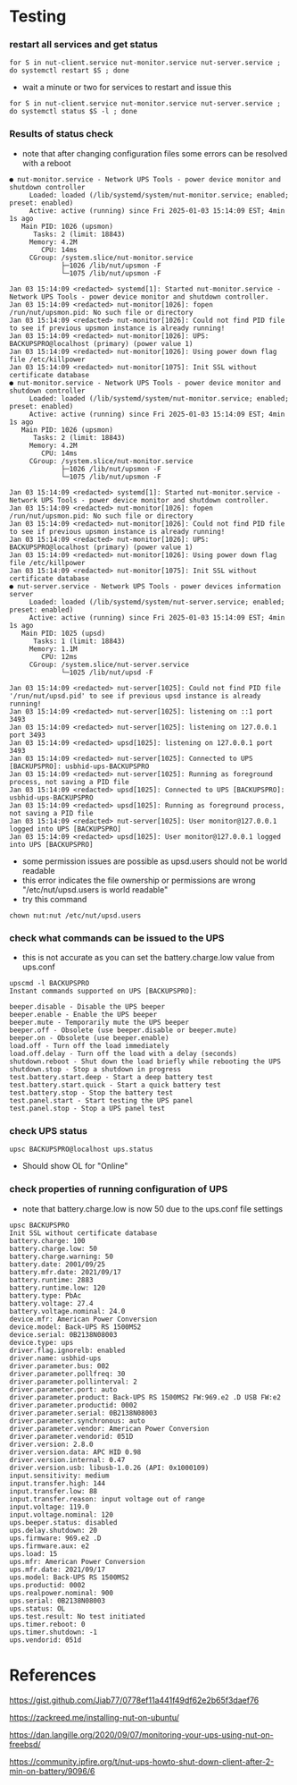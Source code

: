 # Testing
### restart all services and get status
```
for S in nut-client.service nut-monitor.service nut-server.service ; do systemctl restart $S ; done
```
- wait a minute or two for services to restart and issue this
```
for S in nut-client.service nut-monitor.service nut-server.service ; do systemctl status $S -l ; done
```
### Results of status check
- note that after changing configuration files some errors can be resolved with a reboot
```
● nut-monitor.service - Network UPS Tools - power device monitor and shutdown controller
     Loaded: loaded (/lib/systemd/system/nut-monitor.service; enabled; preset: enabled)
     Active: active (running) since Fri 2025-01-03 15:14:09 EST; 4min 1s ago
   Main PID: 1026 (upsmon)
      Tasks: 2 (limit: 18843)
     Memory: 4.2M
        CPU: 14ms
     CGroup: /system.slice/nut-monitor.service
             ├─1026 /lib/nut/upsmon -F
             └─1075 /lib/nut/upsmon -F

Jan 03 15:14:09 <redacted> systemd[1]: Started nut-monitor.service - Network UPS Tools - power device monitor and shutdown controller.
Jan 03 15:14:09 <redacted> nut-monitor[1026]: fopen /run/nut/upsmon.pid: No such file or directory
Jan 03 15:14:09 <redacted> nut-monitor[1026]: Could not find PID file to see if previous upsmon instance is already running!
Jan 03 15:14:09 <redacted> nut-monitor[1026]: UPS: BACKUPSPRO@localhost (primary) (power value 1)
Jan 03 15:14:09 <redacted> nut-monitor[1026]: Using power down flag file /etc/killpower
Jan 03 15:14:09 <redacted> nut-monitor[1075]: Init SSL without certificate database
● nut-monitor.service - Network UPS Tools - power device monitor and shutdown controller
     Loaded: loaded (/lib/systemd/system/nut-monitor.service; enabled; preset: enabled)
     Active: active (running) since Fri 2025-01-03 15:14:09 EST; 4min 1s ago
   Main PID: 1026 (upsmon)
      Tasks: 2 (limit: 18843)
     Memory: 4.2M
        CPU: 14ms
     CGroup: /system.slice/nut-monitor.service
             ├─1026 /lib/nut/upsmon -F
             └─1075 /lib/nut/upsmon -F

Jan 03 15:14:09 <redacted> systemd[1]: Started nut-monitor.service - Network UPS Tools - power device monitor and shutdown controller.
Jan 03 15:14:09 <redacted> nut-monitor[1026]: fopen /run/nut/upsmon.pid: No such file or directory
Jan 03 15:14:09 <redacted> nut-monitor[1026]: Could not find PID file to see if previous upsmon instance is already running!
Jan 03 15:14:09 <redacted> nut-monitor[1026]: UPS: BACKUPSPRO@localhost (primary) (power value 1)
Jan 03 15:14:09 <redacted> nut-monitor[1026]: Using power down flag file /etc/killpower
Jan 03 15:14:09 <redacted> nut-monitor[1075]: Init SSL without certificate database
● nut-server.service - Network UPS Tools - power devices information server
     Loaded: loaded (/lib/systemd/system/nut-server.service; enabled; preset: enabled)
     Active: active (running) since Fri 2025-01-03 15:14:09 EST; 4min 1s ago
   Main PID: 1025 (upsd)
      Tasks: 1 (limit: 18843)
     Memory: 1.1M
        CPU: 12ms
     CGroup: /system.slice/nut-server.service
             └─1025 /lib/nut/upsd -F

Jan 03 15:14:09 <redacted> nut-server[1025]: Could not find PID file '/run/nut/upsd.pid' to see if previous upsd instance is already running!
Jan 03 15:14:09 <redacted> nut-server[1025]: listening on ::1 port 3493
Jan 03 15:14:09 <redacted> nut-server[1025]: listening on 127.0.0.1 port 3493
Jan 03 15:14:09 <redacted> upsd[1025]: listening on 127.0.0.1 port 3493
Jan 03 15:14:09 <redacted> nut-server[1025]: Connected to UPS [BACKUPSPRO]: usbhid-ups-BACKUPSPRO
Jan 03 15:14:09 <redacted> nut-server[1025]: Running as foreground process, not saving a PID file
Jan 03 15:14:09 <redacted> upsd[1025]: Connected to UPS [BACKUPSPRO]: usbhid-ups-BACKUPSPRO
Jan 03 15:14:09 <redacted> upsd[1025]: Running as foreground process, not saving a PID file
Jan 03 15:14:09 <redacted> nut-server[1025]: User monitor@127.0.0.1 logged into UPS [BACKUPSPRO]
Jan 03 15:14:09 <redacted> upsd[1025]: User monitor@127.0.0.1 logged into UPS [BACKUPSPRO]

```
- some permission issues are possible as upsd.users should not be world readable
- this error indicates the file ownership or permissions are wrong "/etc/nut/upsd.users is world readable"
- try this command

```
chown nut:nut /etc/nut/upsd.users
```
### check what commands can be issued to the UPS
- this is not accurate as you can set the battery.charge.low value from ups.conf
```
upscmd -l BACKUPSPRO
Instant commands supported on UPS [BACKUPSPRO]:

beeper.disable - Disable the UPS beeper
beeper.enable - Enable the UPS beeper
beeper.mute - Temporarily mute the UPS beeper
beeper.off - Obsolete (use beeper.disable or beeper.mute)
beeper.on - Obsolete (use beeper.enable)
load.off - Turn off the load immediately
load.off.delay - Turn off the load with a delay (seconds)
shutdown.reboot - Shut down the load briefly while rebooting the UPS
shutdown.stop - Stop a shutdown in progress
test.battery.start.deep - Start a deep battery test
test.battery.start.quick - Start a quick battery test
test.battery.stop - Stop the battery test
test.panel.start - Start testing the UPS panel
test.panel.stop - Stop a UPS panel test
```
### check UPS status
```
upsc BACKUPSPRO@localhost ups.status
```
- Should show OL for "Online"
### check properties of running configuration of UPS
- note that battery.charge.low is now 50 due to the ups.conf file settings
```
upsc BACKUPSPRO
Init SSL without certificate database
battery.charge: 100
battery.charge.low: 50
battery.charge.warning: 50
battery.date: 2001/09/25
battery.mfr.date: 2021/09/17
battery.runtime: 2883
battery.runtime.low: 120
battery.type: PbAc
battery.voltage: 27.4
battery.voltage.nominal: 24.0
device.mfr: American Power Conversion
device.model: Back-UPS RS 1500MS2
device.serial: 0B2138N08003
device.type: ups
driver.flag.ignorelb: enabled
driver.name: usbhid-ups
driver.parameter.bus: 002
driver.parameter.pollfreq: 30
driver.parameter.pollinterval: 2
driver.parameter.port: auto
driver.parameter.product: Back-UPS RS 1500MS2 FW:969.e2 .D USB FW:e2
driver.parameter.productid: 0002
driver.parameter.serial: 0B2138N08003
driver.parameter.synchronous: auto
driver.parameter.vendor: American Power Conversion
driver.parameter.vendorid: 051D
driver.version: 2.8.0
driver.version.data: APC HID 0.98
driver.version.internal: 0.47
driver.version.usb: libusb-1.0.26 (API: 0x1000109)
input.sensitivity: medium
input.transfer.high: 144
input.transfer.low: 88
input.transfer.reason: input voltage out of range
input.voltage: 119.0
input.voltage.nominal: 120
ups.beeper.status: disabled
ups.delay.shutdown: 20
ups.firmware: 969.e2 .D
ups.firmware.aux: e2
ups.load: 15
ups.mfr: American Power Conversion
ups.mfr.date: 2021/09/17
ups.model: Back-UPS RS 1500MS2
ups.productid: 0002
ups.realpower.nominal: 900
ups.serial: 0B2138N08003
ups.status: OL
ups.test.result: No test initiated
ups.timer.reboot: 0
ups.timer.shutdown: -1
ups.vendorid: 051d
```
# References

https://gist.github.com/Jiab77/0778ef11a441f49df62e2b65f3daef76

https://zackreed.me/installing-nut-on-ubuntu/

https://dan.langille.org/2020/09/07/monitoring-your-ups-using-nut-on-freebsd/

https://community.ipfire.org/t/nut-ups-howto-shut-down-client-after-2-min-on-battery/9096/6
